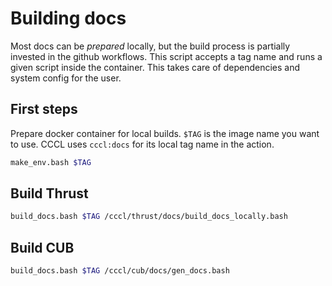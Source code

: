 # Building docs

Most docs can be *prepared* locally, but the build process is partially invested in the github workflows. This script accepts a tag name and runs a given script inside the container. This takes care of dependencies and system config for the user.

## First steps

Prepare docker container for local builds. `$TAG` is the image name you want to use. CCCL uses `cccl:docs` for its local tag name in the action.

```bash
make_env.bash $TAG
```

## Build Thrust

```bash
build_docs.bash $TAG /cccl/thrust/docs/build_docs_locally.bash
```

## Build CUB

```bash
build_docs.bash $TAG /cccl/cub/docs/gen_docs.bash
```
